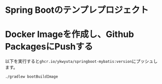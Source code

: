 # Spring Bootのテンプレプロジェクト

# Docker Imageを作成し、Github PackagesにPushする

以下を実行すると`ghcr.io/ykwyuta/springboot-mybatis:version`にプッシュします。

```
./gradlew bootBuildImage
```